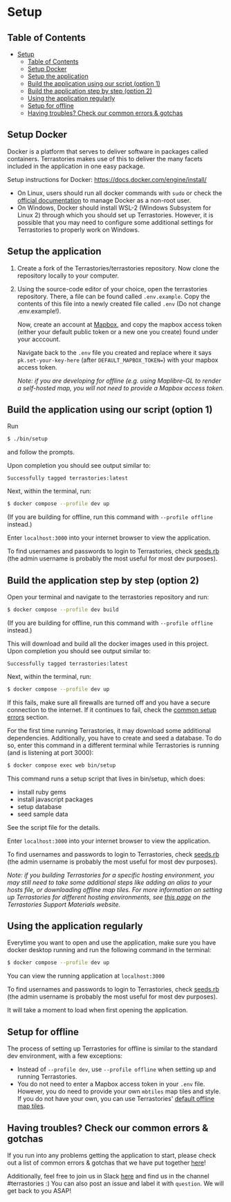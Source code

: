 # Setup

## Table of Contents

- [Setup](#setup)
  - [Table of Contents](#table-of-contents)
  - [Setup Docker](#setup-docker)
  - [Setup the application](#setup-the-application)
  - [Build the application using our script (option 1)](#build-the-application-using-our-script-option-1)
  - [Build the application step by step (option 2)](#build-the-application-step-by-step-option-2)
  - [Using the application regularly](#using-the-application-regularly)
  - [Setup for offline](#setup-for-offline)
  - [Having troubles? Check our common errors \& gotchas](#having-troubles-check-our-common-errors--gotchas)

## Setup Docker

Docker is a platform that serves to deliver software in packages called containers. Terrastories makes use of this to deliver the many facets included in the application in one easy package. 

Setup instructions for Docker: https://docs.docker.com/engine/install/

* On Linux, users should run all docker commands with `sudo` or check the [official documentation](https://docs.docker.com/install/linux/linux-postinstall/) to manage Docker as a non-root user.
* On Windows, Docker should install WSL-2 (Windows Subsystem for Linux 2) through which you should set up Terrastories. However, it is possible that you may need to configure some additional settings for Terrastories to properly work on Windows.

## Setup the application
1. Create a fork of the Terrastories/terrastories repository. Now clone the repository locally to your computer. 

2. Using the source-code editor of your choice, open the terrastories repository. There, a file can be found called `.env.example`. Copy the contents of this file into a newly created file called `.env` (Do not change .env.example!).

    Now, create an account at [Mapbox](https://mapbox.com/signup), and copy the mapbox access token (either your default public token or a new one you create) found under your acccount. 

    Navigate back to the `.env` file you created and replace where it says `pk.set-your-key-here` (after `DEFAULT_MAPBOX_TOKEN=`) with your mapbox access token. 

    *Note: if you are developing for offline (e.g. using Maplibre-GL to render a self-hosted map, you will not need to provide a Mapbox access token.*

## Build the application using our script (option 1)

Run
   ```sh
   $ ./bin/setup
   ```
and follow the prompts.

Upon completion you should see output similar to:

  ```
  Successfully tagged terrastories:latest
  ```

Next, within the terminal, run:

  ```sh
  $ docker compose --profile dev up
  ```

(If you are building for offline, run this command with `--profile offline` instead.)

Enter `localhost:3000` into your internet browser to view the application.

To find usernames and passwords to login to Terrastories, check [seeds.rb](https://github.com/Terrastories/terrastories/blob/master/rails/db/seeds.rb) (the admin username is probably the most useful for most dev purposes).

## Build the application step by step (option 2)

Open your terminal and navigate to the terrastories repository and run:

   ```sh
  $ docker compose --profile dev build
  ```

(If you are building for offline, run this command with `--profile offline` instead.)
    
This will download and build all the docker images used in this project. Upon completion you should see output similar to:

  ```
  Successfully tagged terrastories:latest
  ```

Next, within the terminal, run:

  ```sh
  $ docker compose --profile dev up
  ```

If this fails, make sure all firewalls are turned off and you have a secure connection to the internet. If it continues to fail, check 
the [common setup errors](#having-troubles-check-our-common-errors--gotchas) section. 

For the first time running Terrastories, it may download some additional dependencies. Additionally, you have to create and seed a database. To do so, enter this command in a different terminal while Terrastories is running (and is listening at port 3000):

  ```sh
  $ docker compose exec web bin/setup
  ```

This command runs a setup script that lives in bin/setup, which does:

- install ruby gems
- install javascript packages
- setup database
- seed sample data

See the script file for the details.

Enter `localhost:3000` into your internet browser to view the application.

To find usernames and passwords to login to Terrastories, check [seeds.rb](https://github.com/Terrastories/terrastories/blob/master/rails/db/seeds.rb) (the admin username is probably the most useful for most dev purposes).

*Note: if you building Terrastories for a specific hosting environment, you may still need to take some additional steps like adding an alias to your hosts file, or downloading offline map tiles. For more information on setting up Terrastories for different hosting environments, see [this page](https://docs.terrastories.app/setting-up-a-terrastories-server/hosting-environments) on the Terrastories Support Materials website.*

## Using the application regularly

Everytime you want to open and use the application, make sure you have docker desktop running and run the following command in the terminal: 

  ```sh
  $ docker compose --profile dev up
  ```

You can view the running application at `localhost:3000`

To find usernames and passwords to login to Terrastories, check [seeds.rb](https://github.com/Terrastories/terrastories/blob/master/rails/db/seeds.rb) (the admin username is probably the most useful for most dev purposes).

It will take a moment to load when first opening the application.

## Setup for offline

The process of setting up Terrastories for offline is similar to the standard dev environment, with a few exceptions:

* Instead of `--profile dev`, use `--profile offline` when setting up and running Terrastories.
* You do not need to enter a Mapbox access token in your `.env` file. However, you do need to provide your own `mbtiles` map tiles and style. If you do not have your own, you can use Terrastories' [default offline map tiles](https://github.com/Terrastories/default-offline-map).

## Having troubles? Check our common errors & gotchas

If you run into any problems getting the application to start, please check out a list of common errors & gotchas that we have put together [here](https://docs.google.com/document/d/1uSbQl56rAh3AA8Xm7IRZ8qepAMVN55ZOkAqQ8Kh423E/edit)!

Additionally, feel free to join us in Slack [here](https://rubyforgood.slack.com/join/shared_invite/zt-1kfeimohe-KL~~~6Lkof7G94_7Ojd_Hw#/shared-invite/email) and find us in the channel #terrastories :) You can also post an issue and label it with `question`. We will get back to you ASAP!
